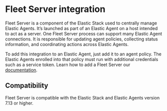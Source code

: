 # Fleet Server integration

Fleet Server is a component of the Elastic Stack used to centrally manage Elastic Agents. It’s launched as part of an Elastic Agent on a host intended to act as a server. One Fleet Server process can support many Elastic Agent connections. It is responsible for updating agent policies, collecting status information, and coordinating actions across Elastic Agents.

To add this integration to an Elastic Agent, just add it to an agent policy. The Elastic Agents enrolled into that policy must run with additional credentials such as a service token. Learn how to add a Fleet Server our [documentation](https://www.elastic.co/guide/en/fleet/current/fleet-server.html).

## Compatibility
Fleet Server is compatible with the Elastic Stack and Elastic Agents version 7.13 or higher.
